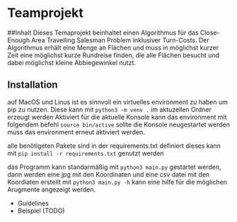 # Teamprojekt


##Inhalt
Dieses Temaprojekt beinhaltet einen Algorithmus für das Close-Enough Area Travelling Salesman Problem inklusiver Turn-Costs. Der Algorithmus erhält eine Menge an Flächen und muss in möglichst kurzer Zeit eine möglichst kurze Rundreise finden, die alle Flächen besucht und dabei möglichst kleine Abbiegewinkel nutzt.

## Installation
auf MacOS und Linus ist es sinnvoll ein virtuelles environment zu haben um pip zu nutzen. 
Diese kann mit `python3 -m venv .` im aktuzellen Ordner erzeugt werden
Aktiviert für die aktuelle Konsole kann das environment mit folgendem befehl `source bin/active` 
sollte die Konsole neugestartet werden muss das environment erneut aktiviert werden.


alle benötigeten Pakete sind in der requirements.txt definiert
dieses kann mit `pip install -r requirements.txt` genutzt werden

das Programm kann standarmäßig mit `python3 main.py` gestartet werden, dann werden eine jpg mit den Koordinaten und eine csv datei mit den Koordiaten erstellt
mit `python3 main.py -h` kann eine hilfe für die möglichen Arugmente angezeigt werden.

* Guidelines
* Beispiel (TODO)
